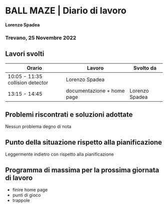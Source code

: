 # BALL MAZE | Diario di lavoro
#### Lorenzo Spadea
### Trevano, 25 Novembre  2022

## Lavori svolti


|Orario        |Lavoro                                         |Svolto da                  |
|--------------|-----------------------------------------------|---------------------------|
|10:05 - 11:35  collision detector                             | Lorenzo Spadea            |
|13:15 - 14:45 | documentazione   + home page                  | Lorenzo Spadea            |



##  Problemi riscontrati e soluzioni adottate
Nessun problema degno di nota

## Punto della situazione rispetto alla pianificazione
Leggermente indietro con rispetto alla pianificazione
## Programma di massima per la prossima giornata di lavoro
- finire home page
- punti di gioco
- trappole
